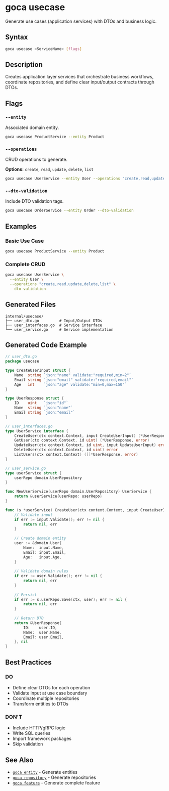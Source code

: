 # goca usecase

Generate use cases (application services) with DTOs and business logic.

## Syntax

```bash
goca usecase <ServiceName> [flags]
```

## Description

Creates application layer services that orchestrate business workflows, coordinate repositories, and define clear input/output contracts through DTOs.

## Flags

### `--entity`

Associated domain entity.

```bash
goca usecase ProductService --entity Product
```

### `--operations`

CRUD operations to generate.

**Options:** `create`, `read`, `update`, `delete`, `list`

```bash
goca usecase UserService --entity User --operations "create,read,update,delete,list"
```

### `--dto-validation`

Include DTO validation tags.

```bash
goca usecase OrderService --entity Order --dto-validation
```

## Examples

### Basic Use Case

```bash
goca usecase ProductService --entity Product
```

### Complete CRUD

```bash
goca usecase UserService \
  --entity User \
  --operations "create,read,update,delete,list" \
  --dto-validation
```

## Generated Files

```
internal/usecase/
├── user_dto.go         # Input/Output DTOs
├── user_interfaces.go  # Service interface
└── user_service.go     # Service implementation
```

## Generated Code Example

```go
// user_dto.go
package usecase

type CreateUserInput struct {
    Name  string `json:"name" validate:"required,min=2"`
    Email string `json:"email" validate:"required,email"`
    Age   int    `json:"age" validate:"min=0,max=150"`
}

type UserResponse struct {
    ID    uint   `json:"id"`
    Name  string `json:"name"`
    Email string `json:"email"`
}

// user_interfaces.go
type UserService interface {
    CreateUser(ctx context.Context, input CreateUserInput) (*UserResponse, error)
    GetUser(ctx context.Context, id uint) (*UserResponse, error)
    UpdateUser(ctx context.Context, id uint, input UpdateUserInput) error
    DeleteUser(ctx context.Context, id uint) error
    ListUsers(ctx context.Context) ([]*UserResponse, error)
}

// user_service.go
type userService struct {
    userRepo domain.UserRepository
}

func NewUserService(userRepo domain.UserRepository) UserService {
    return &userService{userRepo: userRepo}
}

func (s *userService) CreateUser(ctx context.Context, input CreateUserInput) (*UserResponse, error) {
    // Validate input
    if err := input.Validate(); err != nil {
        return nil, err
    }
    
    // Create domain entity
    user := &domain.User{
        Name:  input.Name,
        Email: input.Email,
        Age:   input.Age,
    }
    
    // Validate domain rules
    if err := user.Validate(); err != nil {
        return nil, err
    }
    
    // Persist
    if err := s.userRepo.Save(ctx, user); err != nil {
        return nil, err
    }
    
    // Return DTO
    return &UserResponse{
        ID:    user.ID,
        Name:  user.Name,
        Email: user.Email,
    }, nil
}
```

## Best Practices

###  DO

- Define clear DTOs for each operation
- Validate input at use case boundary
- Coordinate multiple repositories
- Transform entities to DTOs

###  DON'T

- Include HTTP/gRPC logic
- Write SQL queries
- Import framework packages
- Skip validation

## See Also

- [`goca entity`](/commands/entity) - Generate entities
- [`goca repository`](/commands/repository) - Generate repositories
- [`goca feature`](/commands/feature) - Generate complete feature
